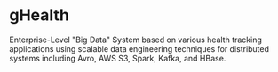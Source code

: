 # gHealth
Enterprise-Level "Big Data" System based on various health tracking applications using scalable data engineering techniques for distributed systems including Avro, AWS S3, Spark, Kafka, and HBase.
